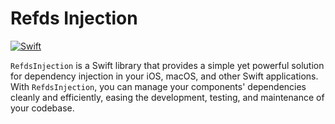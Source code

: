 # Refds Injection

[![Swift](https://github.com/rafaelesantos/refds-injection/actions/workflows/swift.yml/badge.svg?branch=main)](https://github.com/rafaelesantos/refds-injection/actions/workflows/swift.yml)

`RefdsInjection` is a Swift library that provides a simple yet powerful solution for dependency injection in your iOS, macOS, and other Swift applications. With `RefdsInjection`, you can manage your components' dependencies cleanly and efficiently, easing the development, testing, and maintenance of your codebase.
